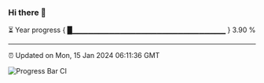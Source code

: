 ### Hi there 👋

⏳ Year progress { █▁▁▁▁▁▁▁▁▁▁▁▁▁▁▁▁▁▁▁▁▁▁▁▁▁▁▁▁▁ } 3.90 %

---

⏰ Updated on Mon, 15 Jan 2024 06:11:36 GMT

![Progress Bar CI](https://github.com/Shyam-Makwana/GitHub-Actions-Demo/workflows/Progress%20Bar%20CI/badge.svg)
